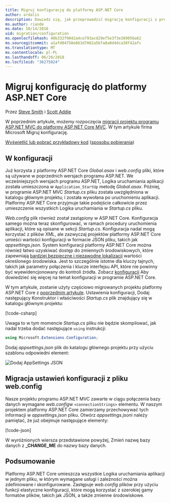 ```yaml
---
title: Migruj konfigurację do platformy ASP.NET Core
author: ardalis
description: Dowiedz się, jak przeprowadzić migrację konfiguracji z projektu programu ASP.NET MVC do projektu programu ASP.NET Core MVC.
ms.author: riande
ms.date: 10/14/2016
uid: migration/configuration
ms.openlocfilehash: 40b332f9042a4ce793acd29ef5e3f3e389056a62
ms.sourcegitcommit: a1afd04758e663d7062a5bfa8a0d4dca38f42afc
ms.translationtype: MT
ms.contentlocale: pl-PL
ms.lasthandoff: 06/20/2018
ms.locfileid: "36275824"
---
```

# <a name="migrate-configuration-to-aspnet-core"></a>Migruj konfigurację do platformy ASP.NET Core

Przez [Steve Smith](https://ardalis.com/) i [Scott Addie](https://scottaddie.com)

W poprzednim artykule, możemy rozpoczęcia [migracji projektu programu ASP.NET MVC do platformy ASP.NET Core MVC](xref:migration/mvc). W tym artykule firma Microsoft Migruj konfigurację.

[Wyświetlić lub pobrać przykładowy kod](https://github.com/aspnet/Docs/tree/master/aspnetcore/migration/configuration/samples) ([sposobu pobierania](xref:tutorials/index#how-to-download-a-sample))

## <a name="setup-configuration"></a>W konfiguracji

Już korzysta z platformy ASP.NET Core *Global.asax* i *web.config* pliki, które są używane w poprzednich wersjach programu ASP.NET. We wcześniejszych wersjach programu ASP.NET, Logika uruchamiania aplikacji została umieszczona w `Application_StartUp` metodę *Global.asax*. Później, w programie ASP.NET MVC *Startup.cs* pliku została uwzględniona w katalogu głównym projektu; i została wywołana po uruchomieniu aplikacji. Platformy ASP.NET Core przyjmuje takie podejście całkowicie przez umieszczenie wszystkich Logika uruchamiania w *Startup.cs* pliku.

*Web.config* plik również został zastąpiony w ASP.NET Core. Konfiguracja samego można teraz skonfigurować, w ramach procedury uruchomienia aplikacji, które są opisane w sekcji *Startup.cs*. Konfiguracja nadal mogą korzystać z plików XML, ale zazwyczaj projektów platformy ASP.NET Core umieści wartości konfiguracji w formacie JSON pliku, takich jak *appsettings.json*. System konfiguracji platformy ASP.NET Core można również łatwo uzyskiwać dostęp do zmiennych środowiskowych, które zapewniają [bardziej bezpieczne i niezawodne lokalizacji](xref:security/app-secrets) wartości określonego środowiska. Jest to szczególnie istotne dla kluczy tajnych, takich jak parametry połączenia i klucze interfejsu API, które nie powinny być wyewidencjonowany do kontroli źródła. Zobacz [konfiguracji](xref:fundamentals/configuration/index) Aby dowiedzieć się więcej na temat konfiguracji w programie ASP.NET Core.

W tym artykule, zostanie użyty częściowo migrowanych projektu platformy ASP.NET Core z [poprzednim artykule](xref:migration/mvc). Ustawienia konfiguracji, Dodaj następujący Konstruktor i właściwości *Startup.cs* plik znajdujący się w katalogu głównym projektu:

[!code-csharp[](configuration/samples/WebApp1/src/WebApp1/Startup.cs?range=11-16)]

Uwaga to w tym momencie *Startup.cs* pliku nie będzie skompilować, jak nadal trzeba dodać następujące `using` instrukcji:

```csharp
using Microsoft.Extensions.Configuration;
```

Dodaj *appsettings.json* plik do katalogu głównego projektu przy użyciu szablonu odpowiedni element:

![Dodaj AppSettings JSON](configuration/_static/add-appsettings-json.png)

## <a name="migrate-configuration-settings-from-webconfig"></a>Migracja ustawień konfiguracji z pliku web.config

Nasze projektu programu ASP.NET MVC zawarte w ciągu połączenia bazy danych wymagane *web.config*w `<connectionStrings>` elementu. W naszym projektem platformy ASP.NET Core zamierzamy przechowywać tych informacji w *appsettings.json* pliku. Otwórz *appsettings.json*i należy pamiętać, że już obejmuje następujące elementy:

[!code-json[](../migration/configuration/samples/WebApp1/src/WebApp1/appsettings.json?highlight=4)]

W wyróżnionych wiersza przedstawione powyżej, Zmień nazwę bazy danych z **_CHANGE_ME** do nazwy bazy danych.

## <a name="summary"></a>Podsumowanie

Platformy ASP.NET Core umieszcza wszystkie Logika uruchamiania aplikacji w jednym pliku, w którym wymagane usługi i zależności można zdefiniowane i skonfigurowane. Zastępuje *web.config* plików przy użyciu funkcji elastyczne konfiguracji, które mogą korzystać z szerokiej gamy formatów plików, takich jak JSON, a także zmienne środowiskowe.
